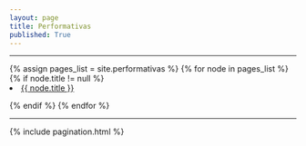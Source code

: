 ```yaml
---
layout: page
title: Performativas
published: True
---
```


<hr>
{% assign pages_list = site.performativas %}
{% for node in pages_list %}
{% if node.title != null %}

<li class="nav-item">
<a class="nav-link{% if page.url == node.url %} nav-link-active{% endif %}" href="{{ node.url }}">{{ node.title }}</a>
</li>


{% endif %}
{% endfor %}
<hr>

{% include pagination.html %}
